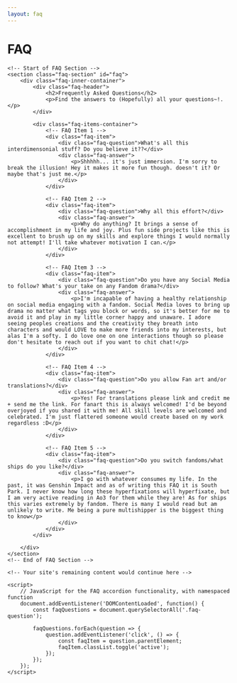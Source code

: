 ```yaml
---
layout: faq
---
```

# FAQ

<body>
    <!-- Your site's header would be here, unaffected by the FAQ section -->
    
    <!-- Start of FAQ Section -->
    <section class="faq-section" id="faq">
        <div class="faq-inner-container">
            <div class="faq-header">
                <h2>Frequently Asked Questions</h2>
                <p>Find the answers to (Hopefully) all your questions~!.</p>
            </div>
            
            <div class="faq-items-container">
                <!-- FAQ Item 1 -->
                <div class="faq-item">
                    <div class="faq-question">What's all this interdimensonial stuff? Do you believe it??</div>
                    <div class="faq-answer">
                        <p>Shhhhh... it's just immersion. I'm sorry to break the illusion! Hey it makes it more fun though. doesn't it? Or maybe that's just me.</p>
                    </div>
                </div>
                
                <!-- FAQ Item 2 -->
                <div class="faq-item">
                    <div class="faq-question">Why all this effort?</div>
                    <div class="faq-answer">
                        <p>Why do anything? It brings a sense of accomplishment in my life and joy. Plus fun side projects like this is excellent to brush up on my skills and explore things I would normally not attempt! I'll take whatever motivation I can.</p>
                    </div>
                </div>
                
                <!-- FAQ Item 3 -->
                <div class="faq-item">
                    <div class="faq-question">Do you have any Social Media to follow? What's your take on any Fandom drama?</div>
                    <div class="faq-answer">
                        <p>I'm incapable of having a healthy relationship on social media engaging with a fandom. Social Media loves to bring up drama no matter what tags you block or words, so it's better for me to avoid it and play in my little corner happy and unaware. I adore seeing peoples creations and the creativity they breath into characters and would LOVE to make more friends into my interests, but alas I'm a softy. I do love one on one interactions though so please don't hesitate to reach out if you want to chit chat!</p>
                    </div>
                </div>
                
                <!-- FAQ Item 4 -->
                <div class="faq-item">
                    <div class="faq-question">Do you allow Fan art and/or translations?</div>
                    <div class="faq-answer">
                        <p>Yes! For translations please link and credit me + send me the link. For fanart this is always welcomed! I'd be beyond overjoyed if you shared it with me! All skill levels are welcomed and celebrated. I'm just flattered someone would create based on my work regardless :D</p>
                    </div>
                </div>
                
                <!-- FAQ Item 5 -->
                <div class="faq-item">
                    <div class="faq-question">Do you switch fandoms/what ships do you like?</div>
                    <div class="faq-answer">
                        <p>I go with whatever consumes my life. In the past, it was Genshin Impact and as of writing this FAQ it is South Park. I never know how long these hyperfixations will hyperfixate, but I am very active reading in Ao3 for them while they are! As for ships this varies extremely by fandom. There is many I would read but am unlikely to write. Me being a pure multishipper is the biggest thing to know</p>
                    </div>
                </div>
            </div>
            
        </div>
    </section>
    <!-- End of FAQ Section -->
    
    <!-- Your site's remaining content would continue here -->
    
    <script>
        // JavaScript for the FAQ accordion functionality, with namespaced function
        document.addEventListener('DOMContentLoaded', function() {
            const faqQuestions = document.querySelectorAll('.faq-question');
            
            faqQuestions.forEach(question => {
                question.addEventListener('click', () => {
                    const faqItem = question.parentElement;
                    faqItem.classList.toggle('active');
                });
            });
        });
    </script>
</body>